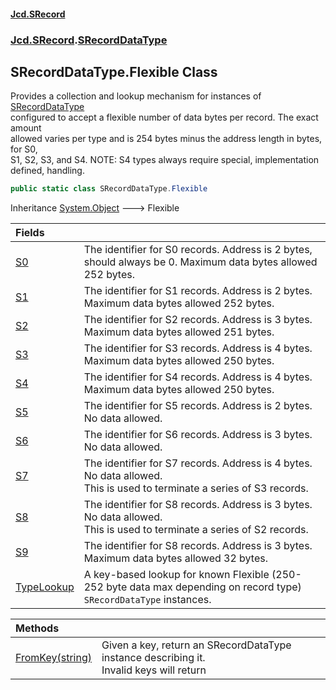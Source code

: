 #### [Jcd.SRecord](index.md 'index')
### [Jcd.SRecord](Jcd.SRecord.md 'Jcd.SRecord').[SRecordDataType](Jcd.SRecord.SRecordDataType.md 'Jcd.SRecord.SRecordDataType')

## SRecordDataType.Flexible Class

Provides a collection and lookup mechanism for instances of [SRecordDataType](Jcd.SRecord.SRecordDataType.md 'Jcd.SRecord.SRecordDataType')  
configured to accept a flexible number of data bytes per record. The exact amount  
allowed varies per type and is 254 bytes minus the address length in bytes, for S0,  
S1, S2, S3, and S4. NOTE: S4 types always require special, implementation defined, handling.

```csharp
public static class SRecordDataType.Flexible
```

Inheritance [System.Object](https://docs.microsoft.com/en-us/dotnet/api/System.Object 'System.Object') &#129106; Flexible

| Fields | |
| :--- | :--- |
| [S0](Jcd.SRecord.SRecordDataType.Flexible.S0.md 'Jcd.SRecord.SRecordDataType.Flexible.S0') | The identifier for S0 records. Address is 2 bytes, should always be 0. Maximum data bytes allowed 252 bytes. |
| [S1](Jcd.SRecord.SRecordDataType.Flexible.S1.md 'Jcd.SRecord.SRecordDataType.Flexible.S1') | The identifier for S1 records. Address is 2 bytes. Maximum data bytes allowed 252 bytes. |
| [S2](Jcd.SRecord.SRecordDataType.Flexible.S2.md 'Jcd.SRecord.SRecordDataType.Flexible.S2') | The identifier for S2 records. Address is 3 bytes. Maximum data bytes allowed 251 bytes. |
| [S3](Jcd.SRecord.SRecordDataType.Flexible.S3.md 'Jcd.SRecord.SRecordDataType.Flexible.S3') | The identifier for S3 records. Address is 4 bytes. Maximum data bytes allowed 250 bytes. |
| [S4](Jcd.SRecord.SRecordDataType.Flexible.S4.md 'Jcd.SRecord.SRecordDataType.Flexible.S4') | The identifier for S4 records. Address is 4 bytes. Maximum data bytes allowed 250 bytes. |
| [S5](Jcd.SRecord.SRecordDataType.Flexible.S5.md 'Jcd.SRecord.SRecordDataType.Flexible.S5') | The identifier for S5 records. Address is 2 bytes. No data allowed. |
| [S6](Jcd.SRecord.SRecordDataType.Flexible.S6.md 'Jcd.SRecord.SRecordDataType.Flexible.S6') | The identifier for S6 records. Address is 3 bytes. No data allowed. |
| [S7](Jcd.SRecord.SRecordDataType.Flexible.S7.md 'Jcd.SRecord.SRecordDataType.Flexible.S7') | The identifier for S7 records. Address is 4 bytes.  No data allowed.<br/>This is used to terminate a series of S3 records. |
| [S8](Jcd.SRecord.SRecordDataType.Flexible.S8.md 'Jcd.SRecord.SRecordDataType.Flexible.S8') | The identifier for S8 records. Address is 3 bytes. No data allowed.<br/>This is used to terminate a series of S2 records. |
| [S9](Jcd.SRecord.SRecordDataType.Flexible.S9.md 'Jcd.SRecord.SRecordDataType.Flexible.S9') | The identifier for S8 records. Address is 3 bytes. Maximum data bytes allowed 32 bytes. |
| [TypeLookup](Jcd.SRecord.SRecordDataType.Flexible.TypeLookup.md 'Jcd.SRecord.SRecordDataType.Flexible.TypeLookup') | A key-based lookup for known Flexible (250-252 byte data max depending on record type) `SRecordDataType` instances. |

| Methods | |
| :--- | :--- |
| [FromKey(string)](Jcd.SRecord.SRecordDataType.Flexible.FromKey(string).md 'Jcd.SRecord.SRecordDataType.Flexible.FromKey(string)') | Given a key, return an SRecordDataType instance describing it.<br/>Invalid keys will return |
